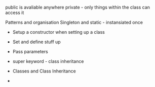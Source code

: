 public is avaliable anywhere
private - only things within the class can access it

Patterns and organisation 
Singleton and static - instansiated once


* Setup a constructor when setting up a class
* Set and define stuff up
* Pass parameters
* super keyword - class inheritance



* Classes and Class Inheritance
* 